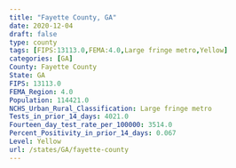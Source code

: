```yaml
---
title: "Fayette County, GA"
date: 2020-12-04
draft: false
type: county
tags: [FIPS:13113.0,FEMA:4.0,Large fringe metro,Yellow]
categories: [GA]
County: Fayette County
State: GA
FIPS: 13113.0
FEMA_Region: 4.0
Population: 114421.0
NCHS_Urban_Rural_Classification: Large fringe metro
Tests_in_prior_14_days: 4021.0
Fourteen_day_test_rate_per_100000: 3514.0
Percent_Positivity_in_prior_14_days: 0.067
Level: Yellow
url: /states/GA/fayette-county
---
```



